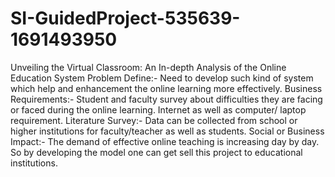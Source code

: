 # SI-GuidedProject-535639-1691493950
Unveiling the Virtual Classroom: An In-depth Analysis of the Online Education System
Problem Define:- Need to develop such kind of system which help and enhancement the online learning more effectively.
Business Requirements:- Student and faculty survey about difficulties they are facing or faced during the online learning. Internet as well as computer/ laptop requirement. 
Literature Survey:- Data can be collected from school or higher institutions for faculty/teacher as well as students.
Social or Business Impact:- The demand of effective online teaching is increasing day by day. So by developing the model one can get sell this project to educational institutions.

